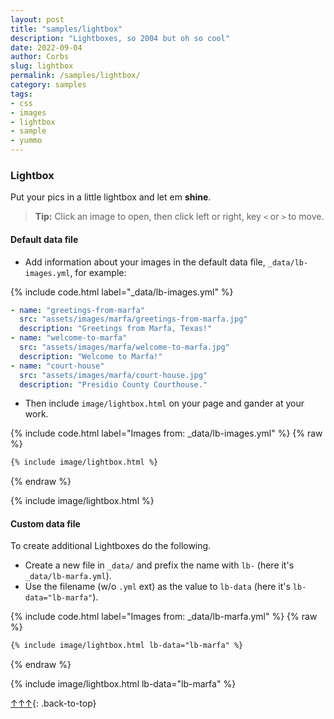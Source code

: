 ```yaml
---
layout: post
title: "samples/lightbox"
description: "Lightboxes, so 2004 but oh so cool"
date: 2022-09-04
author: Corbs
slug: lightbox
permalink: /samples/lightbox/
category: samples
tags:
- css
- images
- lightbox
- sample
- yummo
---
```


### Lightbox

Put your pics in a little lightbox and let em **shine**.

> __Tip:__ Click an image to open, then click left or right, key `<` or `>` to move.

#### Default data file

* Add information about your images in the default data file, `_data/lb-images.yml`, for example:

{% include code.html label="_data/lb-images.yml" %}
```yaml
- name: "greetings-from-marfa"
  src: "assets/images/marfa/greetings-from-marfa.jpg"
  description: "Greetings from Marfa, Texas!"
- name: "welcome-to-marfa"
  src: "assets/images/marfa/welcome-to-marfa.jpg"
  description: "Welcome to Marfa!"
- name: "court-house"
  src: "assets/images/marfa/court-house.jpg"
  description: "Presidio County Courthouse."
```

* Then include `image/lightbox.html` on your page and gander at your work.

{% include code.html label="Images from: _data/lb-images.yml" %}
{% raw %}
```html
{% include image/lightbox.html %}
```
{% endraw %}

{% include image/lightbox.html %}

#### Custom data file

To create additional Lightboxes do the following.

* Create a new file in `_data/` and prefix the name with `lb-` (here it's `_data/lb-marfa.yml`).
* Use the filename (w/o `.yml` ext) as the value to `lb-data` (here it's `lb-data="lb-marfa"`).

{% include code.html label="Images from: _data/lb-marfa.yml" %}
{% raw %}
```html
{% include image/lightbox.html lb-data="lb-marfa" %}
```
{% endraw %}

{% include image/lightbox.html lb-data="lb-marfa" %}

[↑↑↑](#){: .back-to-top}
